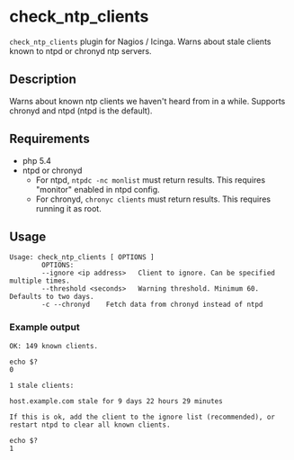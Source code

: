 # check_ntp_clients
`check_ntp_clients` plugin for Nagios / Icinga. Warns about stale clients known to ntpd or chronyd ntp servers.

## Description
Warns about known ntp clients we haven't heard from in a while.
Supports chronyd and ntpd (ntpd is the default).

## Requirements
* php 5.4
* ntpd or chronyd
    * For ntpd, `ntpdc -nc monlist` must return results. This requires "monitor" enabled in ntpd config.
    * For chronyd, `chronyc clients` must return results. This requires running it as root.

## Usage
```
Usage: check_ntp_clients [ OPTIONS ]
        OPTIONS:
        --ignore <ip address>   Client to ignore. Can be specified multiple times.
        --threshold <seconds>   Warning threshold. Minimum 60. Defaults to two days.
        -c --chronyd    Fetch data from chronyd instead of ntpd
```

### Example output
```
OK: 149 known clients.

echo $?
0
```

```
1 stale clients:

host.example.com stale for 9 days 22 hours 29 minutes

If this is ok, add the client to the ignore list (recommended), or restart ntpd to clear all known clients.

echo $?
1
```

